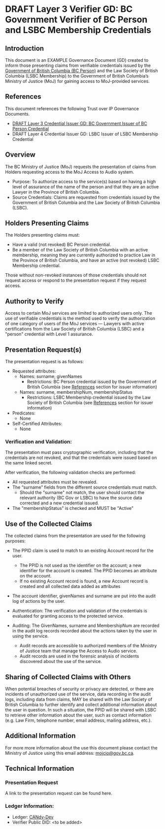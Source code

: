 # DRAFT Layer 3 Verifier GD: BC Government Verifier of BC Person and LSBC Membership Credentials

## Introduction

This document is an EXAMPLE Governance Document (GD) created to inform those
presenting claims from verifiable credentials issued by the [Government of
British Columbia (BC Person)](../../Credentials/BCGov/BCPerson.md) and the Law
Society of British Columbia (LSBC Membership) to the Government of British
Columbia’s Ministry of Justice (MoJ) for gaining access to MoJ-provided
services.

## References

This document references the following Trust over IP Governance Documents.

* [DRAFT Layer 3 Credential Issuer GD: BC Government Issuer of BC Person Credential](../../Credentials/BCGov/BCPerson.md)
* DRAFT Layer 4 Credential Issuer GD: LSBC Issuer of LSBC Membership Credential

## Overview

The BC Ministry of Justice (MoJ) requests the presentation of claims from
Holders requesting access to the MoJ Access to Audio system.

* Purpose: To authorize access to the service(s) based on having a high level of
  assurance of the name of the person and that they are an active Lawyer in the
  Province of British Columbia.
* Source Credentials: Claims are requested from credentials issued by the
  Government of British Columbia and the Law Society of British Columbia (LSBC).

## Holders Presenting Claims

The Holders presenting claims must:

* Have a valid (not revoked) BC Person credential.
* Be a member of the Law Society of British Columbia with an active membership,
  meaning they are currently authorized to practice Law in the Province of
  British Columbia, and have an active (not revoked) LSBC Membership credential.

Those without non-revoked instances of those credentials should not request
access or respond to the presentation request if they request access.

## Authority to Verify

Access to certain MoJ services are limited to authorized users only. The use of
verifiable credentials is the method used to verify the authorization of one
category of users of the MoJ services — Lawyers with active certifications from
the Law Society of British Columbia (LSBC) and a "person" credential with Level
1 assurance.

## Presentation Request(s)

The presentation request is as follows:

* Requested attributes:
  * Names: surname, givenNames
    * Restrictions: BC Person credential issued by the Government of British
      Columbia (see [References](#references) section for issuer information)
  * Names: surname, membershipNum, membershipStatus
    * Restrictions: LSBC Membership credential issued by the Law Society of
      British Columbia (see [References](#references) section for issuer
      information)
* Predicates:
  * None
* Self-Certified Attributes:
  * None

### Verification and Validation:

The presentation must pass cryptographic verification, including that the
credentials are not revoked, and that the credentials were issued based on the
same linked secret.

After verification, the following validation checks are performed:

* All requested attributes must be revealed.
* The “surname” fields from the different source credentials must match.
  * Should the "surname" not match, the user should contact the relevant
    authority (BC Gov or LSBC) to have the source data corrected and a new
    credential issued.
* The "membershipStatus" is checked and MUST be "Active"

## Use of the Collected Claims

The collected claims from the presentation are used for the following purposes:

* The PPID claim is used to match to an existing Account record for the user.
  * The PPID is not used as the identifier on the account; a new identifier for
    the account is created. The PPID becomes an attribute on the account.
  * If no existing Account record is found, a new Account record is created and
    all collected data added as attributes
* The account identifier, givenNames and surname are put into the audit log of
  actions by the user.

* Authentication: The verification and validation of the credentials is
  evaluated for granting access to the protected service.
* Auditing: The GivenNames, surname and MembershipNum are recorded in the audit
  log records recorded about the actions taken by the user in using the service.
  * Audit records are accessible to authorized members of the Ministry of
    Justice team that manage the Access to Audio service.
  * Audit records are used in the forensic analysis of incidents discovered
    about the use of the service.

## Sharing of Collected Claims with Others

When potential breaches of security or privacy are detected, or there are
incidents of unauthorized use of the service, data recording in the audit logs,
including data from claims, MAY be shared with the Law Society of British
Columbia to further identify and collect additional information about the user
in question. In such a situation, the PPID will be shared with LSBC to retrieve
other information about the user, such as contact information (e.g. Law Firm,
telephone number, email address, mailing address, etc.).

## Additional Information

For more more information about the use this document please contact the
Ministry of Justice using this email address:
[mojcio@gov.bc.ca](mailto:mojcio@gov.bc.ca).

## Technical Information

### Presentation Request

A link to the presentation request can be found here.

### Ledger Information:

* Ledger: [CANdy-Dev](https://candyscan.idlab.org/home/CANDY_DEV)
* Verifier Public DID: &lt;to be added>
